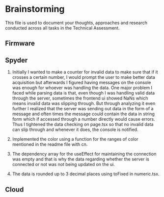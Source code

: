 # Brainstorming

This file is used to document your thoughts, approaches and research conducted across all tasks in the Technical Assessment.

## Firmware

## Spyder

1. Initially I wanted to make a counter for invalid data to make sure that if it
   crosses a certain number, I would prompt the user to make better data acquisition
   but afterwards I figured having messages on the console was enough for whoever
   was handling the data. One major problem I faced while parsing data is that, even
   though I was handling valid data through the server, sometimes the frontend ui
   showed NaNs which means invalid data was slipping through. But through analyzing it
   even further I realized that the server was sending out data in the form of a message
   and often times the message could contain the data in string form which if accessed through
   a number directly would cause errors. Thus I tightened the data checking on page.tsx
   so that no invalid data can slip through and whenever it does, the console is notified.

2. Implemented the color using a function for the ranges of color mentioned in the
   readme file with cn.
3. The dependency array for the useEffect for maintaining the connection was empty
   and that is why the data regarding whether the server is connected or not was not being updated on the ui.

4. The data is rounded up to 3 decimal places using toFixed in numeric.tsx.

## Cloud
